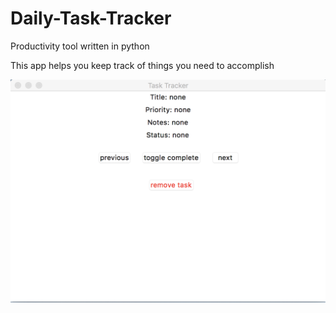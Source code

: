 # Daily-Task-Tracker
Productivity tool written in python

This app helps you keep track of things you need to accomplish

![alt text](https://github.com/M3n3laus/Daily-Task-Tracker/blob/master/img/app1.png)

